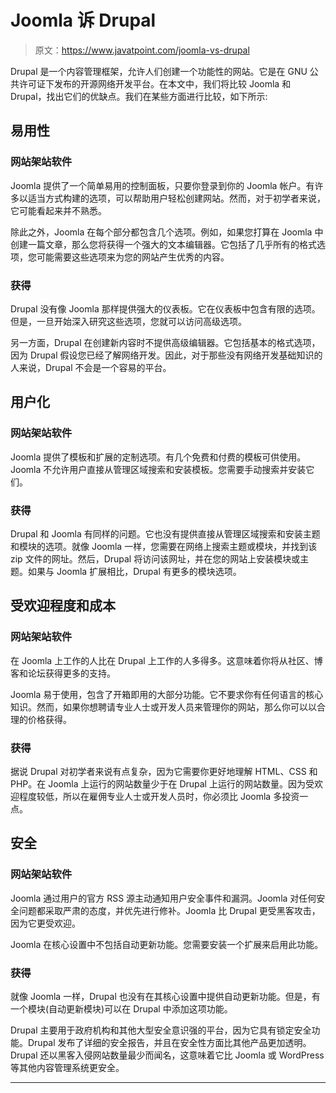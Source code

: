 # Joomla 诉 Drupal

> 原文：<https://www.javatpoint.com/joomla-vs-drupal>

Drupal 是一个内容管理框架，允许人们创建一个功能性的网站。它是在 GNU 公共许可证下发布的开源网络开发平台。在本文中，我们将比较 Joomla 和 Drupal，找出它们的优缺点。我们在某些方面进行比较，如下所示:

## 易用性

### 网站架站软件

Joomla 提供了一个简单易用的控制面板，只要你登录到你的 Joomla 帐户。有许多以适当方式构建的选项，可以帮助用户轻松创建网站。然而，对于初学者来说，它可能看起来并不熟悉。

除此之外，Joomla 在每个部分都包含几个选项。例如，如果您打算在 Joomla 中创建一篇文章，那么您将获得一个强大的文本编辑器。它包括了几乎所有的格式选项，您可能需要这些选项来为您的网站产生优秀的内容。

### 获得

Drupal 没有像 Joomla 那样提供强大的仪表板。它在仪表板中包含有限的选项。但是，一旦开始深入研究这些选项，您就可以访问高级选项。

另一方面，Drupal 在创建新内容时不提供高级编辑器。它包括基本的格式选项，因为 Drupal 假设您已经了解网络开发。因此，对于那些没有网络开发基础知识的人来说，Drupal 不会是一个容易的平台。

## 用户化

### 网站架站软件

Joomla 提供了模板和扩展的定制选项。有几个免费和付费的模板可供使用。Joomla 不允许用户直接从管理区域搜索和安装模板。您需要手动搜索并安装它们。

### 获得

Drupal 和 Joomla 有同样的问题。它也没有提供直接从管理区域搜索和安装主题和模块的选项。就像 Joomla 一样，您需要在网络上搜索主题或模块，并找到该 zip 文件的网址。然后，Drupal 将访问该网址，并在您的网站上安装模块或主题。如果与 Joomla 扩展相比，Drupal 有更多的模块选项。

## 受欢迎程度和成本

### 网站架站软件

在 Joomla 上工作的人比在 Drupal 上工作的人多得多。这意味着你将从社区、博客和论坛获得更多的支持。

Joomla 易于使用，包含了开箱即用的大部分功能。它不要求你有任何语言的核心知识。然而，如果你想聘请专业人士或开发人员来管理你的网站，那么你可以以合理的价格获得。

### 获得

据说 Drupal 对初学者来说有点复杂，因为它需要你更好地理解 HTML、CSS 和 PHP。在 Joomla 上运行的网站数量少于在 Drupal 上运行的网站数量。因为受欢迎程度较低，所以在雇佣专业人士或开发人员时，你必须比 Joomla 多投资一点。

## 安全

### 网站架站软件

Joomla 通过用户的官方 RSS 源主动通知用户安全事件和漏洞。Joomla 对任何安全问题都采取严肃的态度，并优先进行修补。Joomla 比 Drupal 更受黑客攻击，因为它更受欢迎。

Joomla 在核心设置中不包括自动更新功能。您需要安装一个扩展来启用此功能。

### 获得

就像 Joomla 一样，Drupal 也没有在其核心设置中提供自动更新功能。但是，有一个模块(自动更新模块)可以在 Drupal 中添加这项功能。

Drupal 主要用于政府机构和其他大型安全意识强的平台，因为它具有锁定安全功能。Drupal 发布了详细的安全报告，并且在安全性方面比其他产品更加透明。Drupal 还以黑客入侵网站数量最少而闻名，这意味着它比 Joomla 或 WordPress 等其他内容管理系统更安全。

* * *